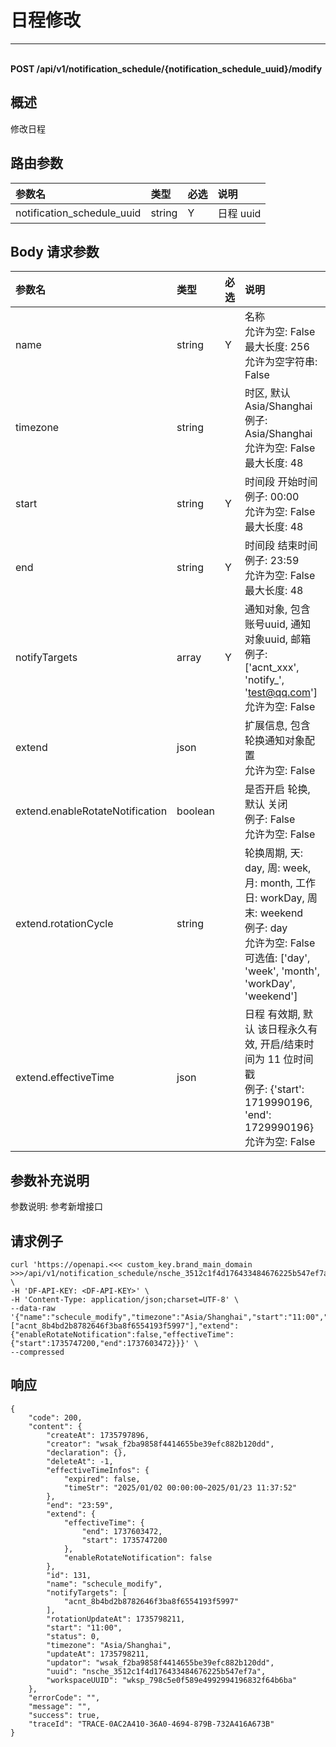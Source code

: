# 日程修改

---

<br />**POST /api/v1/notification_schedule/\{notification_schedule_uuid\}/modify**

## 概述
修改日程




## 路由参数

| 参数名        | 类型     | 必选   | 说明              |
|:-----------|:-------|:-----|:----------------|
| notification_schedule_uuid | string | Y | 日程 uuid<br> |


## Body 请求参数

| 参数名        | 类型     | 必选   | 说明              |
|:-----------|:-------|:-----|:----------------|
| name | string | Y | 名称<br>允许为空: False <br>最大长度: 256 <br>允许为空字符串: False <br> |
| timezone | string |  | 时区, 默认 Asia/Shanghai<br>例子: Asia/Shanghai <br>允许为空: False <br>最大长度: 48 <br> |
| start | string | Y | 时间段 开始时间<br>例子: 00:00 <br>允许为空: False <br>最大长度: 48 <br> |
| end | string | Y | 时间段 结束时间<br>例子: 23:59 <br>允许为空: False <br>最大长度: 48 <br> |
| notifyTargets | array | Y | 通知对象, 包含 账号uuid, 通知对象uuid, 邮箱<br>例子: ['acnt_xxx', 'notify_', 'test@qq.com'] <br>允许为空: False <br> |
| extend | json |  | 扩展信息, 包含 轮换通知对象配置<br>允许为空: False <br> |
| extend.enableRotateNotification | boolean |  | 是否开启 轮换, 默认 关闭<br>例子: False <br>允许为空: False <br> |
| extend.rotationCycle | string |  | 轮换周期, 天: day, 周: week, 月: month, 工作日: workDay, 周末: weekend<br>例子: day <br>允许为空: False <br>可选值: ['day', 'week', 'month', 'workDay', 'weekend'] <br> |
| extend.effectiveTime | json |  | 日程 有效期, 默认 该日程永久有效, 开启/结束时间为 11 位时间戳<br>例子: {'start': 1719990196, 'end': 1729990196} <br>允许为空: False <br> |

## 参数补充说明


参数说明: 参考新增接口




## 请求例子
```shell
curl 'https://openapi.<<< custom_key.brand_main_domain >>>/api/v1/notification_schedule/nsche_3512c1f4d176433484676225b547ef7a/modify' \
-H 'DF-API-KEY: <DF-API-KEY>' \
-H 'Content-Type: application/json;charset=UTF-8' \
--data-raw '{"name":"schecule_modify","timezone":"Asia/Shanghai","start":"11:00","end":"23:59","notifyTargets":["acnt_8b4bd2b8782646f3ba8f6554193f5997"],"extend":{"enableRotateNotification":false,"effectiveTime":{"start":1735747200,"end":1737603472}}}' \
--compressed
```




## 响应
```shell
{
    "code": 200,
    "content": {
        "createAt": 1735797896,
        "creator": "wsak_f2ba9858f4414655be39efc882b120dd",
        "declaration": {},
        "deleteAt": -1,
        "effectiveTimeInfos": {
            "expired": false,
            "timeStr": "2025/01/02 00:00:00~2025/01/23 11:37:52"
        },
        "end": "23:59",
        "extend": {
            "effectiveTime": {
                "end": 1737603472,
                "start": 1735747200
            },
            "enableRotateNotification": false
        },
        "id": 131,
        "name": "schecule_modify",
        "notifyTargets": [
            "acnt_8b4bd2b8782646f3ba8f6554193f5997"
        ],
        "rotationUpdateAt": 1735798211,
        "start": "11:00",
        "status": 0,
        "timezone": "Asia/Shanghai",
        "updateAt": 1735798211,
        "updator": "wsak_f2ba9858f4414655be39efc882b120dd",
        "uuid": "nsche_3512c1f4d176433484676225b547ef7a",
        "workspaceUUID": "wksp_798c5e0f589e4992994196832f64b6ba"
    },
    "errorCode": "",
    "message": "",
    "success": true,
    "traceId": "TRACE-0AC2A410-36A0-4694-879B-732A416A673B"
} 
```





